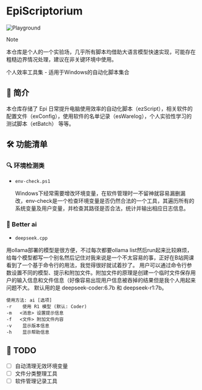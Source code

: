 # EpiScriptorium

![Playground](https://img.shields.io/badge/Status-Experimental%20Playground-orange?style=for-the-badge)

> [!Note] 
> 本仓库是个人的一个实验场，几乎所有脚本均借助大语言模型快速实现，可能存在粗糙边界情况处理，建议在非关键环境中使用。

个人效率工具集 - 适用于Windows的自动化脚本集合

## 📖 简介

本仓库存储了 Epi 日常提升电脑使用效率的自动化脚本（ezScript），相关软件的配置文件（exConfig），使用软件的名单记录（esWarelog），个人实验性学习的测试脚本（etBatch） 等等。

## 🛠️ 功能清单

### 🔍 环境检测类
- `env-check.ps1`  

  Windows下经常需要增改环境变量，在软件管理时一不留神就容易漏删漏改，env-check是一个检查环境变量是否仍然合法的一个工具，其遍历所有的系统变量及用户变量，并检查其路径是否合法，统计并输出相应日志信息。

### 🤖 Better ai
-  `deepseek.cpp`

  用ollama部署的模型是很方便，不过每次都要ollama list然后run起来比较麻烦，给每个模型都写一个别名然后记住对我来说是一个不太容易的事，正好在B站网课看到了一个基于命令行的用法，我觉得很好就试着抄了。
  用户可以通过命令行参数设置不同的模型、提示和附加文件。附加文件的原理是创建一个临时文件保存用户的输入信息和文件信息（好像容易出现用户信息被吞掉的结果但是我个人用起来问题不大。
  默认用的是 deepseek-coder:6.7b 和 deepseek-r1:7b。
  ```
  使用方法: ai [选项]
  -r    使用 R1 模型 (默认: Coder)
  -m   <消息> 设置提示信息
  -f   <文件> 附加文件内容
  -v    显示版本信息
  -h    显示帮助信息
  ```
## 🚀 TODO

- [ ] 自动清理无效环境变量
- [ ] 文件分类整理工具
- [ ] 软件管理记录工具